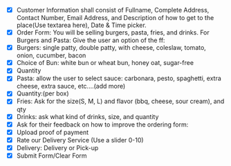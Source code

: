 -   [x] Customer Information shall consist of Fullname, Complete Address, Contact Number, Email Address, and Description of how to get to the place(Use textarea here), Date & Time picker.
-   [x] Order Form: You will be selling burgers, pasta, fries, and drinks. For Burgers and Pasta: Give the user an option of the ff:
-   [x] Burgers: single patty, double patty, with cheese, coleslaw, tomato, onion, cucumber, bacon
-   [x] Choice of Bun: white bun or wheat bun, honey oat, sugar-free
-   [x] Quantity
-   [x] Pasta: allow the user to select sauce: carbonara, pesto, spaghetti, extra cheese, extra sauce, etc....(add more)
-   [x] Quantity:(per box)
-   [x] Fries: Ask for the size(S, M, L) and flavor (bbq, cheese, sour cream), and qty
-   [x] Drinks: ask what kind of drinks, size, and quantity
-   [x] Ask for their feedback on how to improve the ordering form:
-   [x] Upload proof of payment
-   [x] Rate our Delivery Service (Use a slider 0-10)
-   [x] Delivery: Delivery or Pick-up
-   [x] Submit Form/Clear Form
